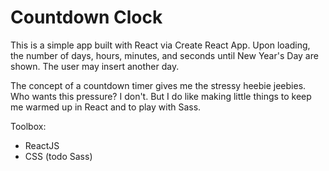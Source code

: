 # Countdown Clock

This is a simple app built with React via Create React App. Upon loading, the number of days, hours, minutes, and seconds until New Year's Day are shown. The user may insert another day. 

The concept of a countdown timer gives me the stressy heebie jeebies. Who wants this pressure? I don't. But I do like making little things to keep me warmed up in React and to play with Sass.


Toolbox:

- ReactJS
- CSS (todo Sass)